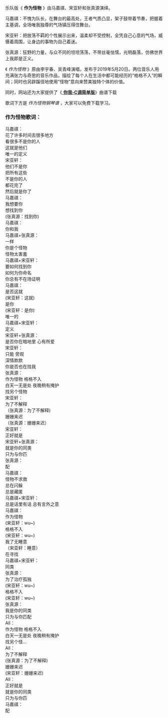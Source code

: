 

乐队版《 **作为怪物** 》由马嘉祺、宋亚轩和张真源演绎。

马嘉祺：不愧为队长，在舞台的最高处，王者气质凸显，架子鼓带着节奏，把握着主基调，全场唯我独尊的气场镇压得住舞台。

宋亚轩：把放荡不羁的个性展示出来，温柔却不受控制，全凭自己心意的气场，威慑着周围，让身边的事物为自己着迷。

张真源：狂野的力量，与众不同的坦坦荡荡，不带丝毫怯懦，光明磊落，仿佛世界上我即是正义。

《 _作为怪物_
》原由李宇春、吴青峰演唱，发布于2019年5月20日。两位音乐人用充满张力与奇思的音乐作品，描绘了每个人在生活中都可能经历的“格格不入”的瞬间；同时也另辟蹊径地使用“怪物”意向来赞美独特个体的价值。

同时，网站还为大家提供了《[ **你我-C调简单版**](Music-12876-你我-C调简单版-念念主题曲.html "你我-C调简单版")》曲谱下载

歌词下方是 _作为怪物钢琴谱_ ，大家可以免费下载学习。

### 作为怪物歌词：

马嘉祺：  
花了许多时间去很多地方  
看很多不是你的人  
这就是他们  
唯一的定义  
宋亚轩：  
他们不是你  
把所有这些  
不是你的人  
都花完了  
然后就是你了  
马嘉祺：  
我想要你  
想找到你  
(张真源：找到你)  
马嘉祺：  
你和我  
马嘉祺+张真源：  
一样  
你是个怪物  
怪物太害羞  
马嘉祺+宋亚轩：  
要如何找到你  
如何为你命名  
你总有不在场证明  
马嘉祺：  
是否这就  
(宋亚轩：这就)  
是你  
(宋亚轩：是你)  
唯一的  
马嘉祺+宋亚轩：  
定义  
宋亚轩+张真源：  
是否你在暗地里 心有所爱  
宋亚轩：  
只能 旁观  
深情款款  
你是否也在找我  
张真源：  
作为怪物 格格不入  
白天一无是处 夜晚稍有掩护  
找另个怪物  
宋亚轩：  
为了不解释  
（张真源：为了不解释)  
姗姗来迟  
（张真源：姗姗来迟）  
宋亚轩：  
正好就是  
宋亚轩+张真源：  
就是你的同类  
只为与你匹  
张真源：  
配  
马嘉祺：  
怪物不求救  
总在闪躲  
总是藏匿  
马嘉祺+宋亚轩：  
总是话里有话 总有言外之意  
马嘉祺：  
作为怪物  
(宋亚轩：wu~)  
格格不入  
(宋亚轩：wu~)  
我了无睡意  
（宋亚轩：睡意）  
在寻找  
马嘉祺+宋亚轩：  
同类  
张真源：  
为了治疗孤独  
(宋亚轩：wu~)  
格格不入  
(宋亚轩：wu~)  
张真源：  
我是你的同类  
只为与你匹配  
All：  
作为怪物 格格不入  
白天一无是处 夜晚稍有掩护  
找另个怪…  
All：  
为了不解释  
(张真源：为了不解释)  
姗姗来迟  
(宋亚轩：姗姗来迟)  
All：  
正好就是  
就是你的同类  
只为与你匹  
马嘉祺：  
配

